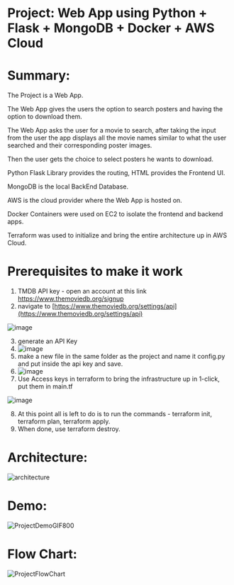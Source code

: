 # Project: Web App using Python + Flask + MongoDB + Docker + AWS Cloud

# Summary:

The Project is a Web App.

The Web App gives the users the option to search posters and having the option to download them.

The Web App asks the user for a movie to search, after taking the input from the user the app displays all the movie names similar to what the user searched and their corresponding poster images.

Then the user gets the choice to select posters he wants to download.

Python Flask Library provides the routing, HTML provides the Frontend UI.

MongoDB is the local BackEnd Database.

AWS is the cloud provider where the Web App is hosted on.

Docker Containers were used on EC2 to isolate the frontend and backend apps.

Terraform was used to initialize and bring the entire architecture up in AWS Cloud.

# Prerequisites to make it work

1) TMDB API key - open an account at this link https://www.themoviedb.org/signup
2) navigate to [https://www.themoviedb.org/settings/api](https://www.themoviedb.org/settings/api) 


![image](https://user-images.githubusercontent.com/82024584/175266047-08932034-ba51-4b0d-80f6-f449da33820f.png)

3) generate an API Key
4) ![image](https://user-images.githubusercontent.com/82024584/175267304-7561208b-8804-4ed8-a82e-2dba984a0f25.png)
5) make a new file in the same folder as the project and name it config.py and put inside the api key and save.
6) ![image](https://user-images.githubusercontent.com/82024584/175267611-861f98bf-074a-4e35-82f5-4698d408adb9.png)
7) Use Access keys in terraform to bring the infrastructure up in 1-click, put them in main.tf

![image](https://user-images.githubusercontent.com/82024584/175268336-9338577a-f160-491c-bf57-e980515b5f6f.png)

8) At this point all is left to do is to run the commands - terraform init, terraform plan, terraform apply. 
9) When done, use terraform destroy.

# Architecture:

![architecture](https://user-images.githubusercontent.com/82024584/171023006-d66d03b9-9aa2-4ee4-b41f-93d71491816d.PNG)

# Demo:

![ProjectDemoGIF800](https://user-images.githubusercontent.com/82024584/168753125-3f54a942-a2f2-4795-bf0e-0eb313374416.gif)

# Flow Chart:

![ProjectFlowChart](https://user-images.githubusercontent.com/82024584/168774364-a427dfd5-a9c2-4581-9c18-71531f6dbb0b.PNG)
